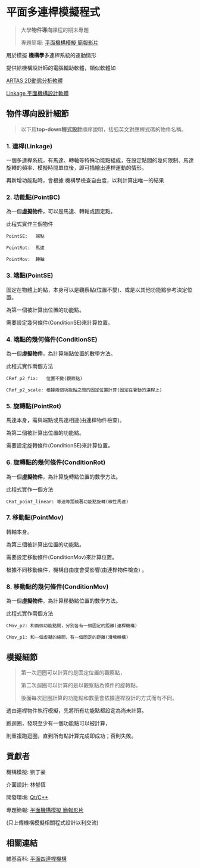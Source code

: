 # 平面多連桿模擬程式
> 大學**物件導向**課程的期末專題
>
> 專題簡報: [平面機構模擬 簡報影片](https://www.youtube.com/watch?v=4Rr0mEYFWQo)

用於模擬 **機構學**多連桿系統的運動情形

提供給機構設計師的電腦輔助軟體，類似軟體如

[ARTAS   2D動態分析軟體](https://www.simweb.com.tw/contents/zh-tw/p66311_ARTAS.html)
    
[Linkage 平面機構設計軟體](https://blog.rectorsquid.com/linkage-mechanism-designer-and-simulator/)

## 物件導向設計細節
> 以下用**top-down程式設計**順序說明，括弧英文對應程式碼的物件名稱。

### 1. 連桿(Linkage)
一個多連桿系統，有馬達、轉軸等特殊功能點組成，在設定點間的幾何限制、馬達旋轉的頻率、模擬時間單位後，即可描繪出連桿運動的情形。

再新增功能點時，會根據 機構學檢查自由度，以利計算出唯一的結果

### 2. 功能點(PointBC)
為一個**虛擬物件**，可以是馬達、轉軸或固定點。

此程式實作三個物件

    PointSE:   端點
	
    PointRot:  馬達
	
    PointMov:  轉軸

### 3. 端點(PointSE)
固定在物體上的點，本身可以是觀察點(位置不變)、或是以其他功能點參考決定位置。

為第一個被計算出位置的功能點。

需要設定幾何條件(ConditionSE)來計算位置。

### 4. 端點的幾何條件(ConditionSE)
為一個**虛擬物件**，為計算端點位置的數學方法。

此程式實作兩個方法

    CRef_p2_fix:   位置不變(觀察點)
	
    CRef_p2_scale: 根據兩個功能點之間的固定位置計算(固定在會動的連桿上)

### 5. 旋轉點(PointRot)
馬達本身，需與端點或馬達相連(由連桿物件檢查)。

為第二個被計算出位置的功能點。

需要設定旋轉條件(ConditionSE)來計算位置。

### 6. 旋轉點的幾何條件(ConditionRot)
為一個**虛擬物件**，為計算旋轉點位置的數學方法。

此程式實作一個方法

    CRot_point_linear: 等速等距繞著功能點旋轉(線性馬達)

### 7. 移動點(PointMov)
轉軸本身。

為第三個被計算出位置的功能點。

需要設定移動條件(ConditionMov)來計算位置。
	
根據不同移動條件，機構自由度會受影響(由連桿物件檢查) 。

### 8. 移動點的幾何條件(ConditionMov)
為一個**虛擬物件**，為計算移動點位置的數學方法。

此程式實作兩個方法

    CMov_p2: 和兩個功能點間，分別各有一個固定的距離(連桿機構)

    CMov_p1: 和一個虛擬的線間，有一個固定的距離(滑塊機構)


## 模擬細節
> 第一次迴圈可以計算的是固定位置的觀察點，
>
> 第二次迴圈可以計算的是以觀察點為條件的旋轉點，
>
> 後面每次迴圈計算的功能點和數量會依據連桿設計的方式而有不同。

透由連桿物件執行模擬，先將所有功能點都設定為尚未計算。

跑迴圈，發現至少有一個功能點可以被計算，

則重複跑迴圈，直到所有點計算完成即成功；否則失敗。


## 貢獻者

機構模擬: 劉丁豪

介面設計: 林郁恆 

開發環境: [Qt/C++](https://www.qt.io/)

專題簡報: [平面機構模擬 簡報影片](https://www.youtube.com/watch?v=4Rr0mEYFWQo)

(只上傳機構模擬相關程式設計以利交流)

## 相關連結

維基百科: [平面四連桿機構](https://zh.wikipedia.org/wiki/%E5%B9%B3%E9%9D%A2%E5%9B%9B%E6%9D%86%E6%9C%BA%E6%9E%84)
